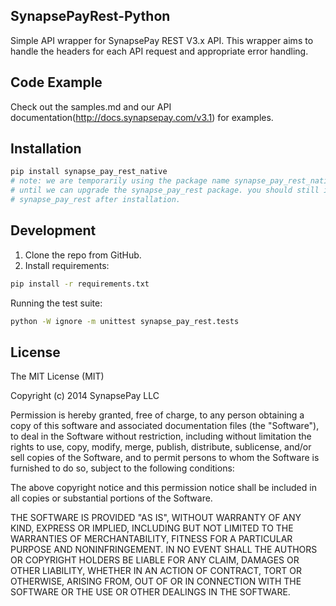 ## SynapsePayRest-Python

Simple API wrapper for SynapsePay REST V3.x API.  This wrapper aims to handle the headers for each API request and appropriate error handling.

## Code Example

Check out the samples.md and our API documentation(http://docs.synapsepay.com/v3.1) for examples.

## Installation

```bash
pip install synapse_pay_rest_native
# note: we are temporarily using the package name synapse_pay_rest_native on pip
# until we can upgrade the synapse_pay_rest package. you should still import
# synapse_pay_rest after installation.
```

## Development
1. Clone the repo from GitHub.
2. Install requirements:
```bash
pip install -r requirements.txt
```

Running the test suite:
```bash
python -W ignore -m unittest synapse_pay_rest.tests
```

## License

The MIT License (MIT)

Copyright (c) 2014 SynapsePay LLC

Permission is hereby granted, free of charge, to any person obtaining a copy of
this software and associated documentation files (the "Software"), to deal in
the Software without restriction, including without limitation the rights to
use, copy, modify, merge, publish, distribute, sublicense, and/or sell copies of
the Software, and to permit persons to whom the Software is furnished to do so,
subject to the following conditions:

The above copyright notice and this permission notice shall be included in all
copies or substantial portions of the Software.

THE SOFTWARE IS PROVIDED "AS IS", WITHOUT WARRANTY OF ANY KIND, EXPRESS OR
IMPLIED, INCLUDING BUT NOT LIMITED TO THE WARRANTIES OF MERCHANTABILITY, FITNESS
FOR A PARTICULAR PURPOSE AND NONINFRINGEMENT. IN NO EVENT SHALL THE AUTHORS OR
COPYRIGHT HOLDERS BE LIABLE FOR ANY CLAIM, DAMAGES OR OTHER LIABILITY, WHETHER
IN AN ACTION OF CONTRACT, TORT OR OTHERWISE, ARISING FROM, OUT OF OR IN
CONNECTION WITH THE SOFTWARE OR THE USE OR OTHER DEALINGS IN THE SOFTWARE.
